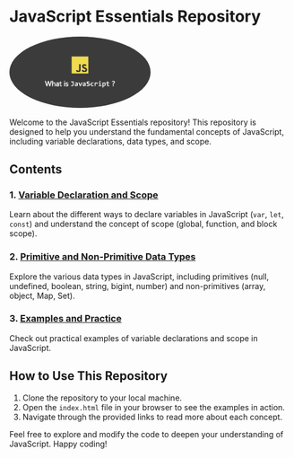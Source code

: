 # JavaScript Essentials Repository

<img src="./assets/js-page.png" style="width: 50%; border-radius: 50%;">

Welcome to the JavaScript Essentials repository! This repository is designed to help you understand the fundamental concepts of JavaScript, including variable declarations, data types, and scope.

## Contents

### 1. [Variable Declaration and Scope](./declaration/README.md)
Learn about the different ways to declare variables in JavaScript (`var`, `let`, `const`) and understand the concept of scope (global, function, and block scope).

### 2. [Primitive and Non-Primitive Data Types](./data-structure/data-structure.js)
Explore the various data types in JavaScript, including primitives (null, undefined, boolean, string, bigint, number) and non-primitives (array, object, Map, Set).

### 3. [Examples and Practice](./declaration/declaration.js)
Check out practical examples of variable declarations and scope in JavaScript.

## How to Use This Repository

1. Clone the repository to your local machine.
2. Open the `index.html` file in your browser to see the examples in action.
3. Navigate through the provided links to read more about each concept.

Feel free to explore and modify the code to deepen your understanding of JavaScript. Happy coding!
